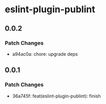 # eslint-plugin-publint

## 0.0.2

### Patch Changes

- a94ac0a: chore: upgrade deps

## 0.0.1

### Patch Changes

- 36a745f: feat(eslint-plugin-publint): finish
